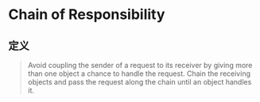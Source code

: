 # Chain of Responsibility

## 定义
> Avoid coupling the sender of a request to its receiver by giving more than one object a chance to handle the request.
> Chain the receiving objects and pass the request along the chain until an object handles it.
